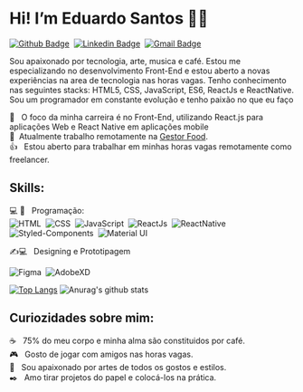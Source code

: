 # Hi! I’m Eduardo Santos 🚀🚀

[![Github Badge](https://img.shields.io/badge/-Github-242A2D?style=flat&logo=Github&logoColor=white&link=https://github.com/edufsantos)](https://github.com/edufsantos)&nbsp;
[![Linkedin Badge](https://img.shields.io/badge/-LinkedIn-0077B5?style=flat&logo=Linkedin&logoColor=white&link=https://www.linkedin.com/in/eduardo-santos-939063195)](https://www.linkedin.com/in/eduardo-santos-939063195/)&nbsp;
[![Gmail Badge](https://img.shields.io/badge/-Gmail-c5392a?style=flat&logo=Gmail&logoColor=white&link=mailto:rbritox.js@gmail.com)](mailto:rbritox.js@gmail.com)&nbsp;


Sou apaixonado por tecnologia, arte, musica e café. Estou me especializando no desenvolvimento Front-End e estou aberto a novas experiências na area de tecnologia nas horas vagas. Tenho conhecimento nas seguintes stacks: HTML5, CSS, JavaScript, ES6, ReactJs e ReactNative. Sou um programador em constante evolução e tenho paixão no que eu faço

📱 &nbsp; O foco da minha carreira é no Front-End, utilizando React.js para aplicações Web e React Native em aplicações mobile<br/>
💼 &nbsp;Atualmente trabalho remotamente na [Gestor Food](https://gestorfood.com/).<br/>
👍 &nbsp; Estou aberto para trabalhar em minhas horas vagas remotamente como freelancer.<br/>


## Skills:

💻 📱 &nbsp; Programação: <br/>
![HTML](https://img.shields.io/badge/-HTML-E44D25?style=flat&logoColor=fff&logo=html5)&nbsp;
![CSS](https://img.shields.io/badge/-CSS-254DE6?style=flat&logoColor=fff&logo=css3)&nbsp;
![JavaScript](https://img.shields.io/badge/-JavaScript-FF0000?style=flat&logoColor=fff&logo=javascript)&nbsp;
![ReactJs](https://img.shields.io/badge/-React.js-18BCEE?style=flat&logoColor=fff&logo=react)&nbsp;
![ReactNative](https://img.shields.io/badge/-React_Native-18BCEE?style=flat&logoColor=fff&logo=react)&nbsp;<br/>
![Styled-Components](https://img.shields.io/badge/-Styled_Components-DB9A64?style=flat&logoColor=fff&logo=styled-components)&nbsp;
![Material UI](https://img.shields.io/badge/-Material_Ui-254DE6?style=flat&logoColor=fff&logo=material-ui)&nbsp;


✍💻 &nbsp; Designing e Prototipagem<br/>

![Figma](https://img.shields.io/badge/-Figma-fafafa?style=flat&logoColor=figma&logo=figma)&nbsp;
![AdobeXD](https://img.shields.io/badge/-Adobe_XD-fafafa?style=flat&logoColor=adobe-xd&logo=adobe-xd)&nbsp;


[![Top Langs](https://github-readme-stats.vercel.app/api/top-langs/?username=edufsantos&layout=compact)](https://github.com/edufsantos/github-readme-stats)
![Anurag's github stats](https://github-readme-stats.vercel.app/api?username=edufsantos&show_icons=true&theme=default)

## Curiozidades sobre mim:

☕ &nbsp; 75% do meu corpo e minha alma são constituidos por café. <br/>
🎮 &nbsp; Gosto de jogar com amigos nas horas vagas.<br/>
🎨  &nbsp; Sou apaixonado por artes de todos os gostos e estilos.<br/>
✒️ &nbsp; Amo tirar projetos do papel e colocá-los na prática. 


